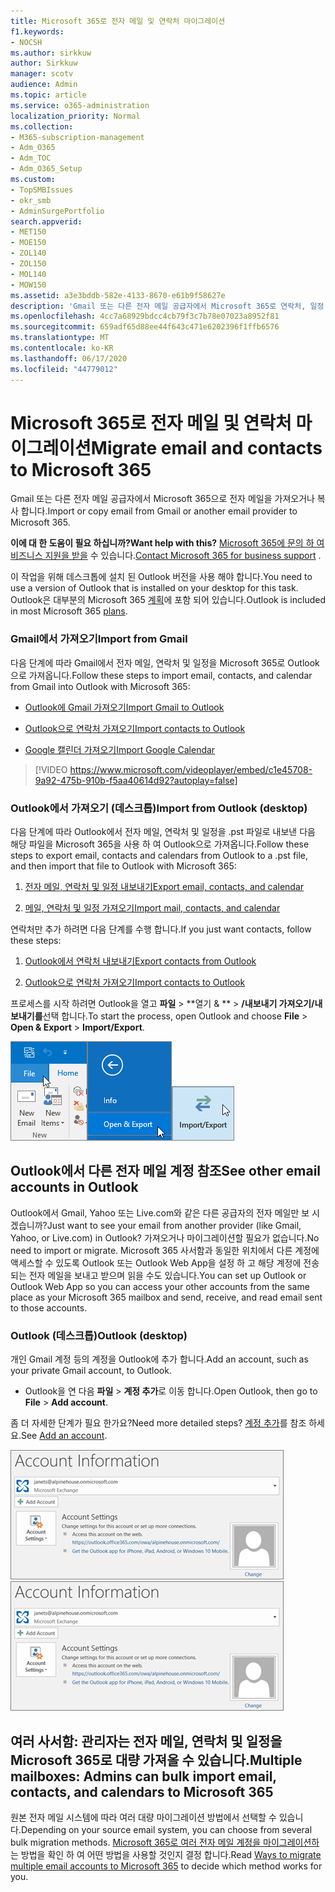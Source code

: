 ```yaml
---
title: Microsoft 365로 전자 메일 및 연락처 마이그레이션
f1.keywords:
- NOCSH
ms.author: sirkkuw
author: Sirkkuw
manager: scotv
audience: Admin
ms.topic: article
ms.service: o365-administration
localization_priority: Normal
ms.collection:
- M365-subscription-management
- Adm_O365
- Adm_TOC
- Adm_O365_Setup
ms.custom:
- TopSMBIssues
- okr_smb
- AdminSurgePortfolio
search.appverid:
- MET150
- MOE150
- ZOL140
- ZOL150
- MOL140
- MOW150
ms.assetid: a3e3bddb-582e-4133-8670-e61b9f58627e
description: 'Gmail 또는 다른 전자 메일 공급자에서 Microsoft 365로 연락처, 일정, 전자 메일을 가져오는 방법에 대해 알아봅니다. '
ms.openlocfilehash: 4cc7a68929bdcc4cb79f3c7b78e07023a8952f81
ms.sourcegitcommit: 659adf65d88ee44f643c471e6202396f1ffb6576
ms.translationtype: MT
ms.contentlocale: ko-KR
ms.lasthandoff: 06/17/2020
ms.locfileid: "44779012"
---
```

# <a name="migrate-email-and-contacts-to-microsoft-365"></a><span data-ttu-id="5c052-103">Microsoft 365로 전자 메일 및 연락처 마이그레이션</span><span class="sxs-lookup"><span data-stu-id="5c052-103">Migrate email and contacts to Microsoft 365</span></span>

<span data-ttu-id="5c052-104">Gmail 또는 다른 전자 메일 공급자에서 Microsoft 365으로 전자 메일을 가져오거나 복사 합니다.</span><span class="sxs-lookup"><span data-stu-id="5c052-104">Import or copy email from Gmail or another email provider to Microsoft 365.</span></span>
  
 <span data-ttu-id="5c052-105">**이에 대 한 도움이 필요 하십니까?**</span><span class="sxs-lookup"><span data-stu-id="5c052-105">**Want help with this?**</span></span>  <span data-ttu-id="5c052-106">[Microsoft 365에 문의 하 여 비즈니스 지원을 받을](../contact-support-for-business-products.md) 수 있습니다.</span><span class="sxs-lookup"><span data-stu-id="5c052-106">[Contact Microsoft 365 for business support](../contact-support-for-business-products.md) .</span></span> 
  
<span data-ttu-id="5c052-107">이 작업을 위해 데스크톱에 설치 된 Outlook 버전을 사용 해야 합니다.</span><span class="sxs-lookup"><span data-stu-id="5c052-107">You need to use a version of Outlook that is installed on your desktop for this task.</span></span> <span data-ttu-id="5c052-108">Outlook은 대부분의 Microsoft 365 [계획](https://go.microsoft.com/fwlink/p/?LinkId=723731)에 포함 되어 있습니다.</span><span class="sxs-lookup"><span data-stu-id="5c052-108">Outlook is included in most Microsoft 365 [plans](https://go.microsoft.com/fwlink/p/?LinkId=723731).</span></span>
  
### <a name="import-from-gmail"></a><span data-ttu-id="5c052-109">Gmail에서 가져오기</span><span class="sxs-lookup"><span data-stu-id="5c052-109">Import from Gmail</span></span>

<span data-ttu-id="5c052-110">다음 단계에 따라 Gmail에서 전자 메일, 연락처 및 일정을 Microsoft 365로 Outlook으로 가져옵니다.</span><span class="sxs-lookup"><span data-stu-id="5c052-110">Follow these steps to import email, contacts, and calendar from Gmail into Outlook with Microsoft 365:</span></span>
  
- [<span data-ttu-id="5c052-111">Outlook에 Gmail 가져오기</span><span class="sxs-lookup"><span data-stu-id="5c052-111">Import Gmail to Outlook</span></span>](https://support.microsoft.com/office/20fdb8f2-fed8-4b14-baf0-bf04b9c44bf7)
    
- [<span data-ttu-id="5c052-112">Outlook으로 연락처 가져오기</span><span class="sxs-lookup"><span data-stu-id="5c052-112">Import contacts to Outlook</span></span>](https://support.microsoft.com/office/bb796340-b58a-46c1-90c7-b549b8f3c5f8)
    
- [<span data-ttu-id="5c052-113">Google 캘린더 가져오기</span><span class="sxs-lookup"><span data-stu-id="5c052-113">Import Google Calendar</span></span>](https://support.microsoft.com/office/098ed60c-936b-41fb-83d6-7e3786437330)
    
> [!VIDEO https://www.microsoft.com/videoplayer/embed/c1e45708-9a92-475b-910b-f5aa40614d92?autoplay=false]
  
### <a name="import-from-outlook-desktop"></a><span data-ttu-id="5c052-114">Outlook에서 가져오기 (데스크톱)</span><span class="sxs-lookup"><span data-stu-id="5c052-114">Import from Outlook (desktop)</span></span>

<span data-ttu-id="5c052-115">다음 단계에 따라 Outlook에서 전자 메일, 연락처 및 일정을 .pst 파일로 내보낸 다음 해당 파일을 Microsoft 365을 사용 하 여 Outlook으로 가져옵니다.</span><span class="sxs-lookup"><span data-stu-id="5c052-115">Follow these steps to export email, contacts and calendars from Outlook to a .pst file, and then import that file to Outlook with Microsoft 365:</span></span>
  
1. [<span data-ttu-id="5c052-116">전자 메일, 연락처 및 일정 내보내기</span><span class="sxs-lookup"><span data-stu-id="5c052-116">Export email, contacts, and calendar</span></span>](https://support.microsoft.com/office/14252b52-3075-4e9b-be4e-ff9ef1068f91)
    
2. [<span data-ttu-id="5c052-117">메일, 연락처 및 일정 가져오기</span><span class="sxs-lookup"><span data-stu-id="5c052-117">Import mail, contacts, and calendar</span></span>](https://support.microsoft.com/office/431a8e9a-f99f-4d5f-ae48-ded54b3440ac)
    
<span data-ttu-id="5c052-118">연락처만 추가 하려면 다음 단계를 수행 합니다.</span><span class="sxs-lookup"><span data-stu-id="5c052-118">If you just want contacts, follow these steps:</span></span>
  
1. [<span data-ttu-id="5c052-119">Outlook에서 연락처 내보내기</span><span class="sxs-lookup"><span data-stu-id="5c052-119">Export contacts from Outlook</span></span>](https://support.microsoft.com/office/10f09abd-643c-4495-bb80-543714eca73f)
    
2. [<span data-ttu-id="5c052-120">Outlook으로 연락처 가져오기</span><span class="sxs-lookup"><span data-stu-id="5c052-120">Import contacts to Outlook</span></span>](https://support.microsoft.com/office/bb796340-b58a-46c1-90c7-b549b8f3c5f8)
    
<span data-ttu-id="5c052-121">프로세스를 시작 하려면 Outlook을 열고 **파일** \> \*\*열기 &amp; \*\* \> **/내보내기 가져오기/내보내기를**선택 합니다.</span><span class="sxs-lookup"><span data-stu-id="5c052-121">To start the process, open Outlook and choose **File** \> **Open &amp; Export** \> **Import/Export**.</span></span>
  
![Outlook 2016의 파일 메뉴](../../media/2f1c39a5-177e-4052-9dd8-90c0d140be2c.png)![&amp;Outlook 2016에서 내보내기 명령 열기](../../media/eecab6df-c372-45b1-8a8a-2f6d7af0dd68.png)![Outlook 2016의 가져오기/내보내기 단추](../../media/ed90ae47-20db-4be1-b0c0-826008432c6e.png)
  
## <a name="see-other-email-accounts-in-outlook"></a><span data-ttu-id="5c052-125">Outlook에서 다른 전자 메일 계정 참조</span><span class="sxs-lookup"><span data-stu-id="5c052-125">See other email accounts in Outlook</span></span>

<span data-ttu-id="5c052-126">Outlook에서 Gmail, Yahoo 또는 Live.com와 같은 다른 공급자의 전자 메일만 보 시겠습니까?</span><span class="sxs-lookup"><span data-stu-id="5c052-126">Just want to see your email from another provider (like Gmail, Yahoo, or Live.com) in Outlook?</span></span> <span data-ttu-id="5c052-127">가져오거나 마이그레이션할 필요가 없습니다.</span><span class="sxs-lookup"><span data-stu-id="5c052-127">No need to import or migrate.</span></span> <span data-ttu-id="5c052-128">Microsoft 365 사서함과 동일한 위치에서 다른 계정에 액세스할 수 있도록 Outlook 또는 Outlook Web App을 설정 하 고 해당 계정에 전송 되는 전자 메일을 보내고 받으며 읽을 수도 있습니다.</span><span class="sxs-lookup"><span data-stu-id="5c052-128">You can set up Outlook or Outlook Web App so you can access your other accounts from the same place as your Microsoft 365 mailbox and send, receive, and read email sent to those accounts.</span></span>
  
### <a name="outlook-desktop"></a><span data-ttu-id="5c052-129">Outlook (데스크톱)</span><span class="sxs-lookup"><span data-stu-id="5c052-129">Outlook (desktop)</span></span>

<span data-ttu-id="5c052-130">개인 Gmail 계정 등의 계정을 Outlook에 추가 합니다.</span><span class="sxs-lookup"><span data-stu-id="5c052-130">Add an account, such as your private Gmail account, to Outlook.</span></span>
  
- <span data-ttu-id="5c052-131">Outlook을 연 다음 **파일** \> **계정 추가**로 이동 합니다.</span><span class="sxs-lookup"><span data-stu-id="5c052-131">Open Outlook, then go to **File** \> **Add account**.</span></span>
    
<span data-ttu-id="5c052-132">좀 더 자세한 단계가 필요 한가요?</span><span class="sxs-lookup"><span data-stu-id="5c052-132">Need more detailed steps?</span></span> <span data-ttu-id="5c052-133">[계정 추가](https://support.microsoft.com/office/6e27792a-9267-4aa4-8bb6-c84ef146101b)를 참조 하세요.</span><span class="sxs-lookup"><span data-stu-id="5c052-133">See [Add an account](https://support.microsoft.com/office/6e27792a-9267-4aa4-8bb6-c84ef146101b).</span></span>
  
<span data-ttu-id="5c052-134">[![Backstage 보기의 Outlook 계정 정보 페이지를 보여 주는 스크린샷](../../media/6a7fa106-1077-4351-9fe2-8eb00918b40a.png)](https://support.microsoft.com/office/6e27792a-9267-4aa4-8bb6-c84ef146101b)</span><span class="sxs-lookup"><span data-stu-id="5c052-134">[![Screenshot showing Outlook account information page in the backstage view.](../../media/6a7fa106-1077-4351-9fe2-8eb00918b40a.png)](https://support.microsoft.com/office/6e27792a-9267-4aa4-8bb6-c84ef146101b)</span></span>
  
## <a name="multiple-mailboxes-admins-can-bulk-import-email-contacts-and-calendars-to-microsoft-365"></a><span data-ttu-id="5c052-135">여러 사서함: 관리자는 전자 메일, 연락처 및 일정을 Microsoft 365로 대량 가져올 수 있습니다.</span><span class="sxs-lookup"><span data-stu-id="5c052-135">Multiple mailboxes: Admins can bulk import email, contacts, and calendars to Microsoft 365</span></span>

<span data-ttu-id="5c052-136">원본 전자 메일 시스템에 따라 여러 대량 마이그레이션 방법에서 선택할 수 있습니다.</span><span class="sxs-lookup"><span data-stu-id="5c052-136">Depending on your source email system, you can choose from several bulk migration methods.</span></span> <span data-ttu-id="5c052-137">[Microsoft 365로 여러 전자 메일 계정을 마이그레이션하](https://docs.microsoft.com/Exchange/mailbox-migration/mailbox-migration) 는 방법을 확인 하 여 어떤 방법을 사용할 것인지 결정 합니다.</span><span class="sxs-lookup"><span data-stu-id="5c052-137">Read [Ways to migrate multiple email accounts to Microsoft 365](https://docs.microsoft.com/Exchange/mailbox-migration/mailbox-migration) to decide which method works for you.</span></span> 
  

